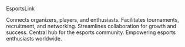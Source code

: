 EsportsLink

Connects organizers, players, and enthusiasts.
Facilitates tournaments, recruitment, and networking.
Streamlines collaboration for growth and success.
Central hub for the esports community.
Empowering esports enthusiasts worldwide.
